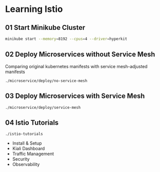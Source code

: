 # Learning Istio

## 01 Start Minikube Cluster
```bash
minikube start --memory=8192 --cpus=4 --driver=hyperkit
```

## 02 Deploy Microservices without Service Mesh
Comparing original kubernetes manifests with service mesh-adjusted manifests

`./microservice/deploy/no-service-mesh`

## 03 Deploy Microservices with Service Mesh
`./microservice/deploy/service-mesh`

## 04 Istio Tutorials
`./istio-tutorials`

- Install & Setup
- Kiali Dashboard
- Traffic Management
- Security
- Observability